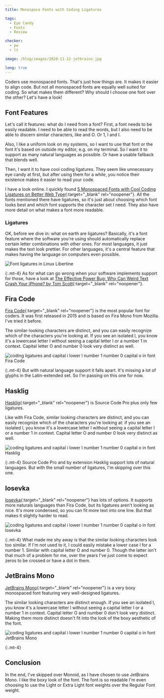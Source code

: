```yaml
---
title: Monospace Fonts with Coding Ligatures

tags:
  - Eye Candy
  - Fonts
  - Review

checker:
  - pw
  - lt

image: /blog/images/2020-11-12-jetbrains.jpg

long: true
---
```

Coders use monospaced fonts.
That's just how things are.
It makes it easier to align code.
But not all monospaced fonts are equally well suited for coding.
So what makes them different?
Why should I choose one font over the other?
Let's have a look!
<!-- more -->

## Font Features

Let's call it features: what do I need from a font?
First, a font needs to be easily readable.
I need to be able to read the words, but I also need to be able to discern similar characters, like and O. Or 1, l and I.

Also, I like a uniform look on my systems, so I want to use that font or the font it's based on outside my editor, e.g. on my terminal.
So I want it to support as many natural languages as possible.
Or have a usable fallback that blends well.

Then, I want it to have cool coding ligatures.
They seem like unnecessary eye candy at first, but after using them for a while, you notice their existence makes it easier to read your code.

I have a look online. I quickly found [5 Monospaced Fonts with Cool Coding Ligatures on Better Web Type](https://betterwebtype.com/articles/2020/02/13/5-monospaced-fonts-with-cool-coding-ligatures/){:target="_blank" rel="noopener"}.
All the fonts mentioned there have ligatures, so it's just about choosing which font looks best and which font supports the character set I need.
They also have more detail on what makes a font more readable.

### Ligatures

OK, before we dive in: what on earth are ligatures?
Basically, it's a font feature where the software you're using should automatically replace certain letter combinations with other ones.
For most languages, it just makes the text look prettier.
For other languages, it's a central feature that makes having the language on computers even possible.

<picture>
  <source srcset="{{ '/blog/images/2020-11-12-libertine.avif' | absolute_url }}" type="image/avif">
  <source srcset="{{ '/blog/images/2020-11-12-libertine.webp' | absolute_url }}" type="image/webp">
  <img loading="lazy" src="{{ '/blog/images/2020-11-12-libertine.png' | absolute_url }}" alt="Font ligatures in Linux Libertine">
</picture>

{:.mt-4}
As for what can go wrong when your software implements support for those, have a look at [The Effective Power Bug: Why Can Weird Text Crash Your iPhone? by Tom Scott](https://www.youtube.com/watch?v=hJLMSllzoLA){:target="_blank" rel="noopener"}.

## Fira Code

[Fira Code](https://github.com/tonsky/FiraCode){:target="_blank" rel="noopener"} is the most popular font for coders.
It was first released in 2015 and is based on Fira Mono from Mozilla.
I've tried it before.

The similar-looking characters are distinct, and you can easily recognize which of the characters you're looking at.
If you see an isolated l, you know it's a lowercase letter l without seeing a capital letter I or a number 1 in context.
Capital letter O and number 0 look very distinct as well.

<picture>
  <source srcset="{{ '/blog/images/2020-11-12-fira.avif' | absolute_url }}" type="image/avif">
  <source srcset="{{ '/blog/images/2020-11-12-fira.webp' | absolute_url }}" type="image/webp">
  <img loading="lazy" src="{{ '/blog/images/2020-11-12-fira.png' | absolute_url }}" alt="coding ligatures and capital i lower l number 1 number 0 capital o in font Fira Code">
</picture>

{:.mt-4}
But with natural language support it falls apart.
It's missing a lot of glyphs in the Latin-extended set.
So I'm passing on this one for now.

## Hasklig

[Hasklig](https://github.com/i-tu/Hasklig){:target="_blank" rel="noopener"} is Source Code Pro plus only few ligatures.

Like with Fira Code, similar looking characters are distinct, and you can easily recognize which of the characters you're looking at: if you see an isolated l, you know it's a lowercase letter l without seeing a capital letter I or a number 1 in context.
Capital letter O and number 0 look very distinct as well.

<picture>
  <source srcset="{{ '/blog/images/2020-11-12-hasklig.avif' | absolute_url }}" type="image/avif">
  <source srcset="{{ '/blog/images/2020-11-12-hasklig.webp' | absolute_url }}" type="image/webp">
  <img loading="lazy" src="{{ '/blog/images/2020-11-12-hasklig.png' | absolute_url }}" alt="coding ligatures and capital i lower l number 1 number 0 capital o in font Hasklig">
</picture>

{:.mt-4}
Source Code Pro and by extension Hasklig support lots of natural languages.
But with the small number of ligatures, I'm skipping over this one.

## Iosevka

[Iosevka](https://github.com/be5invis/Iosevka){:target="_blank" rel="noopener"} has lots of options.
It supports more naturals languages than Fira Code, but its ligatures aren't looking as nice.
It's more condensed, so you can fit more text into one line.
But that makes it slightly harder to read.

<picture>
  <source srcset="{{ '/blog/images/2020-11-12-iosevka.avif' | absolute_url }}" type="image/avif">
  <source srcset="{{ '/blog/images/2020-11-12-iosevka.webp' | absolute_url }}" type="image/webp">
  <img loading="lazy" src="{{ '/blog/images/2020-11-12-iosevka.png' | absolute_url }}" alt="coding ligatures and capital i lower l number 1 number 0 capital o in font Iosevka">
</picture>

{:.mt-4}
What made me shy away is that the similar looking characters look too similar.
If I'm not used to it, I could easily mistake a lower case l for a number 1.
Similar with capital letter O and number 0.
Though the latter isn't that much of a problem for me, over the years I've just come to expect zeros to be crossed or have a dot in them.

## JetBrains Mono

[JetBrains Mono](https://www.jetbrains.com/lp/mono/){:target="_blank" rel="noopener"} is a very boxy monospaced font featuring very well-designed ligatures.

The similar looking characters are distinct enough.
If you see an isolated l, you know it's a lowercase letter l without seeing a capital letter I or a number 1 in context.
Capital letter O and number 0 don't look very distinct.
Making them more distinct doesn't fit into the look of the boxy aesthetic of the font.

<picture>
  <source srcset="{{ '/blog/images/2020-11-12-jetbrains.avif' | absolute_url }}" type="image/avif">
  <source srcset="{{ '/blog/images/2020-11-12-jetbrains.webp' | absolute_url }}" type="image/webp">
  <img loading="lazy" src="{{ '/blog/images/2020-11-12-jetbrains.png' | absolute_url }}" alt="coding ligatures and capital i lower l number 1 number 0 capital o in font JetBrains Mono">
</picture>

{:.mt-4}
## Conclusion

In the end, I've skipped over Monoid, as I have chosen to use JetBrains Mono.
I like the boxy look of the font.
The font is so readable I'm even choosing to use the Light or Extra Light font weights over the Regular Font weight.
